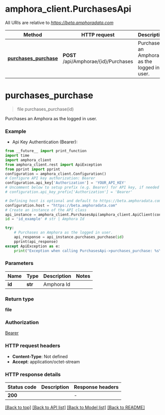 # amphora_client.PurchasesApi

All URIs are relative to *https://beta.amphoradata.com*

Method | HTTP request | Description
------------- | ------------- | -------------
[**purchases_purchase**](PurchasesApi.md#purchases_purchase) | **POST** /api/Amphorae/{id}/Purchases | Purchases an Amphora as the logged in user.


# **purchases_purchase**
> file purchases_purchase(id)

Purchases an Amphora as the logged in user.

### Example

* Api Key Authentication (Bearer):
```python
from __future__ import print_function
import time
import amphora_client
from amphora_client.rest import ApiException
from pprint import pprint
configuration = amphora_client.Configuration()
# Configure API key authorization: Bearer
configuration.api_key['Authorization'] = 'YOUR_API_KEY'
# Uncomment below to setup prefix (e.g. Bearer) for API key, if needed
# configuration.api_key_prefix['Authorization'] = 'Bearer'

# Defining host is optional and default to https://beta.amphoradata.com
configuration.host = "https://beta.amphoradata.com"
# Create an instance of the API class
api_instance = amphora_client.PurchasesApi(amphora_client.ApiClient(configuration))
id = 'id_example' # str | Amphora Id

try:
    # Purchases an Amphora as the logged in user.
    api_response = api_instance.purchases_purchase(id)
    pprint(api_response)
except ApiException as e:
    print("Exception when calling PurchasesApi->purchases_purchase: %s\n" % e)
```

### Parameters

Name | Type | Description  | Notes
------------- | ------------- | ------------- | -------------
 **id** | **str**| Amphora Id | 

### Return type

**file**

### Authorization

[Bearer](../README.md#Bearer)

### HTTP request headers

 - **Content-Type**: Not defined
 - **Accept**: application/octet-stream

### HTTP response details
| Status code | Description | Response headers |
|-------------|-------------|------------------|
**200** |  |  -  |

[[Back to top]](#) [[Back to API list]](../README.md#documentation-for-api-endpoints) [[Back to Model list]](../README.md#documentation-for-models) [[Back to README]](../README.md)

